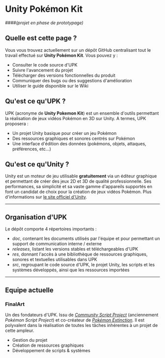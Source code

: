 # Unity Pokémon Kit 
####*(projet en phase de prototypage)*

## Quelle est cette page ?
Vous vous trouvez actuellement sur un dépôt GitHub centralisant tout le travail effectué sur **Unity Pokémon Kit**.
Vous pouvez y :
* Consulter le code source d'UPK
* Suivre l'avancement du projet
* Télécharger des versions fonctionnelles du produit
* Communiquer des bugs ou des suggestions d'amélioration
* Utiliser le guide disponible sur le Wiki

## Qu'est ce qu'UPK ?
UPK (acronyme de **Unity Pokemon Kit**) est un ensemble d'outils permettant la réalisation de jeux vidéos Pokémon en 3D sur Unity.
A termes, UPK proposera :
* Un projet Unity basique pour créer un jeu Pokémon
* Des ressources graphiques et sonores centrés sur Pokémon
* Une interface d'édition des données (pokémons, objets, attaques, préférences, etc...)

## Qu'est ce qu'Unity ?
Unity est un moteur de jeu utilisable **gratuitement** via un éditeur graphique et permettant de créer des jeux 2D et 3D de qualité professionnelle.
Ses performances, sa simplicité et sa vaste gamme d'appareils supportés en font un candidat de choix pour la création de jeux vidéos Pokémon.
Plus d'informations sur [le site officiel d'Unity](http://unity3d.com/).

-----

## Organisation d'UPK
Le dépôt comporte 4 répertoires importants :
* *doc*, contenant les documents utilisés par l'équipe et pour permettant un support de communication interne / externe
* *releases*, listant les versions stables et téléchargeables d'UPK
* *res*, donnant l'accès à une bibliothèque de ressources graphiques, sonores et textuelles utilisables dans UPK
* *src*, regroupant le code source d'UPK, le projet Unity, les scripts et les systèmes développés, ainsi que les ressources importées

-----

## Equipe actuelle

### FinalArt
Un des fondateurs d'UPK. Issu de *[Community Script Project](http://communityscriptproject.com/)* (anciennement *Pokémon Script Project*) et co-créateur de *[Pokémon Extinction](http://communityscriptproject.com/PokemonExtinction/)*.
Il est polyvalent dans la réalisation de toutes les tâches inhérentes à un projet de cette ampleur.
* Gestion du projet
* Création de ressources graphiques
* Développement de scripts & systèmes